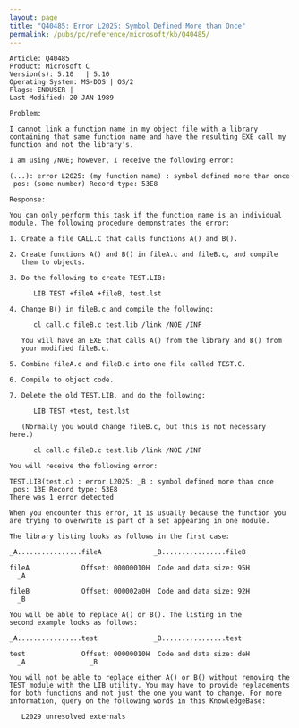 ```yaml
---
layout: page
title: "Q40485: Error L2025: Symbol Defined More than Once"
permalink: /pubs/pc/reference/microsoft/kb/Q40485/
---
```


	Article: Q40485
	Product: Microsoft C
	Version(s): 5.10   | 5.10
	Operating System: MS-DOS | OS/2
	Flags: ENDUSER |
	Last Modified: 20-JAN-1989
	
	Problem:
	
	I cannot link a function name in my object file with a library
	containing that same function name and have the resulting EXE call my
	function and not the library's.
	
	I am using /NOE; however, I receive the following error:
	
	(...): error L2025: (my function name) : symbol defined more than once
	 pos: (some number) Record type: 53E8
	
	Response:
	
	You can only perform this task if the function name is an individual
	module. The following procedure demonstrates the error:
	
	1. Create a file CALL.C that calls functions A() and B().
	
	2. Create functions A() and B() in fileA.c and fileB.c, and compile
	   them to objects.
	
	3. Do the following to create TEST.LIB:
	
	      LIB TEST +fileA +fileB, test.lst
	
	4. Change B() in fileB.c and compile the following:
	
	      cl call.c fileB.c test.lib /link /NOE /INF
	
	   You will have an EXE that calls A() from the library and B() from
	   your modified fileB.c.
	
	5. Combine fileA.c and fileB.c into one file called TEST.C.
	
	6. Compile to object code.
	
	7. Delete the old TEST.LIB, and do the following:
	
	      LIB TEST +test, test.lst
	
	   (Normally you would change fileB.c, but this is not necessary here.)
	
	      cl call.c fileB.c test.lib /link /NOE /INF
	
	You will receive the following error:
	
	TEST.LIB(test.c) : error L2025: _B : symbol defined more than once
	 pos: 13E Record type: 53E8
	There was 1 error detected
	
	When you encounter this error, it is usually because the function you
	are trying to overwrite is part of a set appearing in one module.
	
	The library listing looks as follows in the first case:
	
	_A................fileA             _B................fileB
	
	fileA             Offset: 00000010H  Code and data size: 95H
	  _A
	
	fileB             Offset: 000002a0H  Code and data size: 92H
	  _B
	
	You will be able to replace A() or B(). The listing in the
	second example looks as follows:
	
	_A................test              _B................test
	
	test              Offset: 00000010H  Code and data size: deH
	  _A                _B
	
	You will not be able to replace either A() or B() without removing the
	TEST module with the LIB utility. You may have to provide replacements
	for both functions and not just the one you want to change. For more
	information, query on the following words in this KnowledgeBase:
	
	   L2029 unresolved externals
